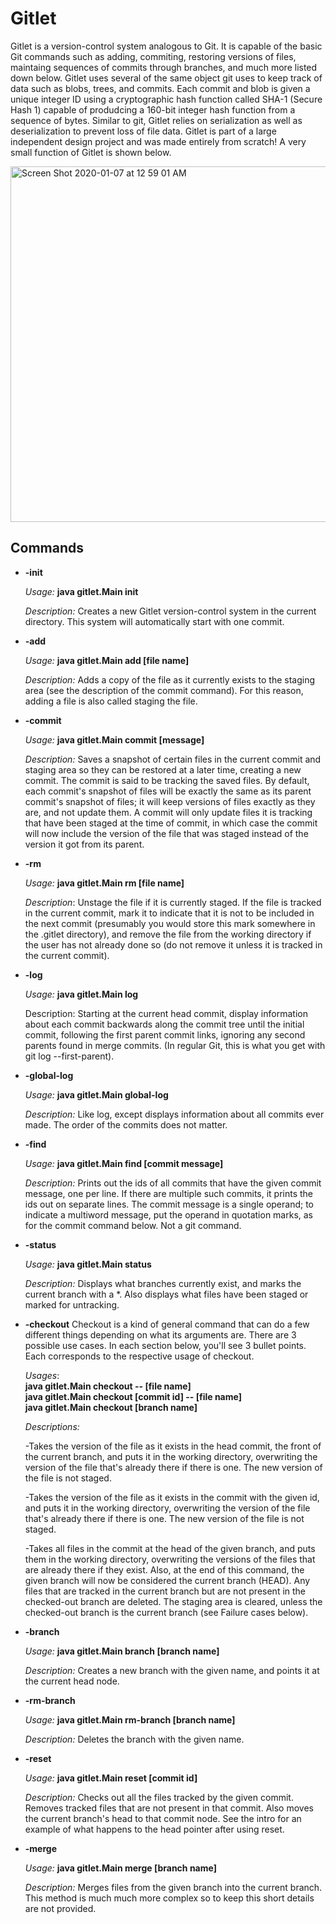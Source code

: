 # Gitlet

Gitlet is a version-control system analogous to Git. It is capable of the basic Git commands such as adding, commiting, restoring versions of files, maintaing sequences of commits through branches, and much more listed down below.
Gitlet uses several of the same object git uses to keep track of data such as blobs, trees, and commits. Each commit and blob 
is given a unique integer ID using a cryptographic hash function called SHA-1 (Secure Hash 1) capable of produdcing a 160-bit 
integer hash function from a sequence of bytes. Similar to git, Gitlet relies on serialization as well as deserialization to prevent loss of file data. Gitlet is part of a large independent design project and was made entirely from scratch! A very small function of Gitlet is shown below.

<img width="569" alt="Screen Shot 2020-01-07 at 12 59 01 AM" src="https://user-images.githubusercontent.com/47373165/71882269-fb9ae600-30e8-11ea-8063-f84349684aa8.png">

## Commands 
* **-init**

  *Usage:* **java gitlet.Main init**

  *Description:* Creates a new Gitlet version-control system in the current directory. This system will automatically start with one commit.

* **-add**

  *Usage:* **java gitlet.Main add [file name]**

  *Description:* Adds a copy of the file as it currently exists to the staging area (see the description of the commit command). For this reason, adding a file is also called staging the file. 

* **-commit**

  *Usage:* **java gitlet.Main commit [message]**

  *Description:* Saves a snapshot of certain files in the current commit and staging area so they can be restored at a later time, creating a new commit. The commit is said to be tracking the saved files. By default, each commit's snapshot of files will be exactly the same as its parent commit's snapshot of files; it will keep versions of files exactly as they are, and not update them. A commit will only update files it is tracking that have been staged at the time of commit, in which case the commit will now include the version of the file that was staged instead of the version it got from its parent. 

* **-rm**

  *Usage:* **java gitlet.Main rm [file name]**

  *Description*: Unstage the file if it is currently staged. If the file is tracked in the current commit, mark it to indicate that it is not to be included in the next commit (presumably you would store this mark somewhere in the .gitlet directory), and remove the file from the working directory if the user has not already done so (do not remove it unless it is tracked in the current commit).

* **-log**

  *Usage:* **java gitlet.Main log**

  Description: Starting at the current head commit, display information about each commit backwards along the commit tree until the initial commit, following the first parent commit links, ignoring any second parents found in merge commits. (In regular Git, this is what you get with git log --first-parent). 

* **-global-log**

  *Usage:* **java gitlet.Main global-log**

  *Description:* Like log, except displays information about all commits ever made. The order of the commits does not matter.

* **-find**

  *Usage:* **java gitlet.Main find [commit message]**

  *Description:* Prints out the ids of all commits that have the given commit message, one per line. If there are multiple such commits, it prints the ids out on separate lines. The commit message is a single operand; to indicate a multiword message, put the operand in quotation marks, as for the commit command below. Not a git command.

* **-status**

  *Usage:* **java gitlet.Main status**

  *Description:* Displays what branches currently exist, and marks the current branch with a *. Also displays what files have been staged or marked for untracking. 


* **-checkout**
  Checkout is a kind of general command that can do a few different things depending on what its arguments are. There are 3     possible use cases. In each section below, you'll see 3 bullet points. Each corresponds to the respective usage of checkout.

  *Usages*:\
  **java gitlet.Main checkout -- [file name]**\
  **java gitlet.Main checkout [commit id] -- [file name]**\
  **java gitlet.Main checkout [branch name]**

  *Descriptions:*

   -Takes the version of the file as it exists in the head commit, the front of the current branch, and puts it in the         working directory, overwriting the version of the file that's already there if there is one. The new version of the file is   not staged.

    -Takes the version of the file as it exists in the commit with the given id, and puts it in the working directory, overwriting the version of the file that's already there if there is one. The new version of the file is not staged.

    -Takes all files in the commit at the head of the given branch, and puts them in the working directory, overwriting the versions of the files that are already there if they exist. Also, at the end of this command, the given branch will now be considered the current branch (HEAD). Any files that are tracked in the current branch but are not present in the checked-out branch are deleted. The staging area is cleared, unless the checked-out branch is the current branch (see Failure cases below).


* **-branch**

  *Usage:* **java gitlet.Main branch [branch name]**

  *Description:* Creates a new branch with the given name, and points it at the current head node. 
  
* **-rm-branch**

  *Usage:* **java gitlet.Main rm-branch [branch name]**

  *Description:* Deletes the branch with the given name. 
 
* **-reset**

  *Usage:* **java gitlet.Main reset [commit id]**

  *Description:* Checks out all the files tracked by the given commit. Removes tracked files that are not present in that commit. Also moves the current branch's head to that commit node. See the intro for an example of what happens to the head pointer after using reset. 

* **-merge**

  *Usage:* **java gitlet.Main merge [branch name]**

  *Description:* Merges files from the given branch into the current branch. This method is much much more complex so to keep this short details are not provided.

